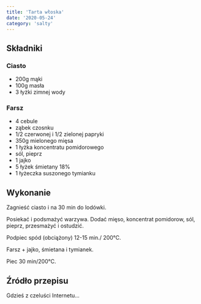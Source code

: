 ```yaml
---
title: 'Tarta włoska'
date: '2020-05-24'
category: 'salty'
---
```


## Składniki

### Ciasto

- 200g mąki
- 100g masła
- 3 łyżki zimnej wody

### Farsz

- 4 cebule
- ząbek czosnku
- 1/2 czerwonej i 1/2 zielonej papryki
- 350g mielonego mięsa
- 1 łyżka koncentratu pomidorowego
- sól, pieprz
- 1 jajko
- 5 łyżek śmietany 18%
- 1 łyżeczka suszonego tymianku

## Wykonanie

Zagnieść ciasto i na 30 min do lodówki.

Posiekać i podsmażyć warzywa. Dodać mięso, koncentrat pomidorow, sól, pieprz, przesmażyć i ostudzić.

Podpiec spód (obciążony) 12-15 min./ 200°C.

Farsz + jajko, śmietana i tymianek.

Piec 30 min/200°C.

## Źródło przepisu

Gdzieś z czeluści Internetu…
